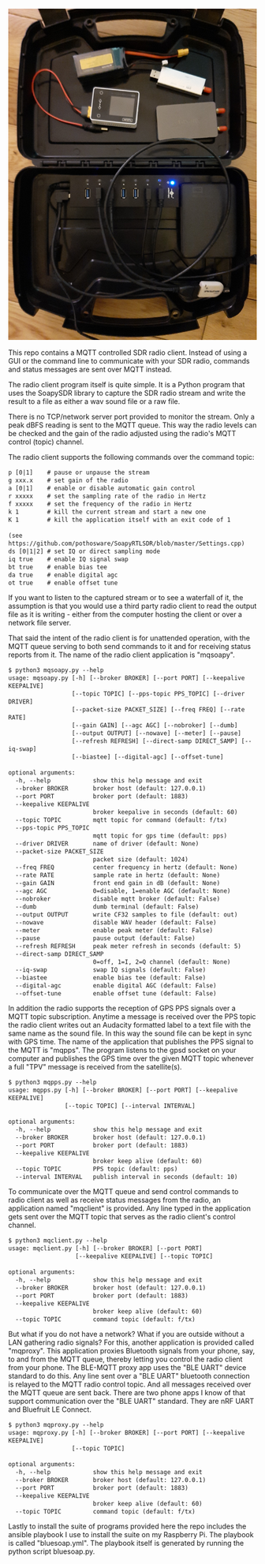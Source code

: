![gobox](gobox.jpg)

This repo contains a MQTT controlled SDR radio client.
Instead of using a GUI or the command line to communicate
with your SDR radio, commands and status messages are sent over MQTT instead.

The radio client program itself is quite simple.  It
is a Python program that uses the SoapySDR library to capture the SDR radio
stream and write the result to a file as either
a wav sound file or a raw file.

There is no TCP/network server port provided to monitor
the stream.  Only a peak dBFS reading is sent to
the MQTT queue.  This way the radio levels can
be checked and the gain of the radio adjusted
using the radio's MQTT control (topic) channel. 

The radio client supports the following commands
over the command topic:

```
p [0|1]    # pause or unpause the stream
g xxx.x    # set gain of the radio
a [0|1]    # enable or disable automatic gain control
r xxxxx    # set the sampling rate of the radio in Hertz
f xxxxx    # set the frequency of the radio in Hertz
k 1        # kill the current stream and start a new one
K 1        # kill the application itself with an exit code of 1

(see https://github.com/pothosware/SoapyRTLSDR/blob/master/Settings.cpp)
ds [0|1|2] # set IQ or direct sampling mode
iq true    # enable IQ signal swap
bt true    # enable bias tee 
da true    # enable digital agc
ot true    # enable offset tune
```

If you want to listen to the captured
stream or to see a waterfall of it, the assumption
is that you would use a third party radio client to
read the output file as it is writing - either from 
the computer hosting the client or over a network 
file server.

That said the intent of the radio client is for unattended
operation, with the MQTT queue serving to both
send commands to it and for receiving status reports from
it.  The name of the radio client application is "mqsoapy".




```
$ python3 mqsoapy.py --help
usage: mqsoapy.py [-h] [--broker BROKER] [--port PORT] [--keepalive KEEPALIVE]
                  [--topic TOPIC] [--pps-topic PPS_TOPIC] [--driver DRIVER]
                  [--packet-size PACKET_SIZE] [--freq FREQ] [--rate RATE]
                  [--gain GAIN] [--agc AGC] [--nobroker] [--dumb]
                  [--output OUTPUT] [--nowave] [--meter] [--pause]
                  [--refresh REFRESH] [--direct-samp DIRECT_SAMP] [--iq-swap]
                  [--biastee] [--digital-agc] [--offset-tune]

optional arguments:
  -h, --help            show this help message and exit
  --broker BROKER       broker host (default: 127.0.0.1)
  --port PORT           broker port (default: 1883)
  --keepalive KEEPALIVE
                        broker keepalive in seconds (default: 60)
  --topic TOPIC         mqtt topic for command (default: f/tx)
  --pps-topic PPS_TOPIC
                        mqtt topic for gps time (default: pps)
  --driver DRIVER       name of driver (default: None)
  --packet-size PACKET_SIZE
                        packet size (default: 1024)
  --freq FREQ           center frequency in hertz (default: None)
  --rate RATE           sample rate in hertz (default: None)
  --gain GAIN           front end gain in dB (default: None)
  --agc AGC             0=disable, 1=enable AGC (default: None)
  --nobroker            disable mqtt broker (default: False)
  --dumb                dumb terminal (default: False)
  --output OUTPUT       write CF32 samples to file (default: out)
  --nowave              disable WAV header (default: False)
  --meter               enable peak meter (default: False)
  --pause               pause output (default: False)
  --refresh REFRESH     peak meter refresh in seconds (default: 5)
  --direct-samp DIRECT_SAMP
                        0=off, 1=I, 2=Q channel (default: None)
  --iq-swap             swap IQ signals (default: False)
  --biastee             enable bias tee (default: False)
  --digital-agc         enable digital AGC (default: False)
  --offset-tune         enable offset tune (default: False)
```


In addition the radio supports the reception of GPS PPS signals
over a MQTT topic subscription.   Anytime a message is received
over the PPS topic the radio client writes out an Audacity formatted
label to a text file with the same name as the sound file.
In this way the sound file can be kept in sync with GPS time.
The name of the application that publishes the PPS signal
to the MQTT is "mqpps".  The program listens to the gpsd socket
on your computer and publishes the GPS time over the given
MQTT topic whenever a full "TPV" message is received from
the satellite(s).


```
$ python3 mqpps.py --help
usage: mqpps.py [-h] [--broker BROKER] [--port PORT] [--keepalive KEEPALIVE]
                [--topic TOPIC] [--interval INTERVAL]

optional arguments:
  -h, --help            show this help message and exit
  --broker BROKER       broker host (default: 127.0.0.1)
  --port PORT           broker port (default: 1883)
  --keepalive KEEPALIVE
                        broker keep alive (default: 60)
  --topic TOPIC         PPS topic (default: pps)
  --interval INTERVAL   publish interval in seconds (default: 10)
```


To communicate over the MQTT queue and send control commands
to radio client as well as receive status messages from the radio,
an application named "mqclient" is provided.  Any
line typed in the application gets sent over the MQTT topic that
serves as the radio client's control channel.


```
$ python3 mqclient.py --help
usage: mqclient.py [-h] [--broker BROKER] [--port PORT]
                   [--keepalive KEEPALIVE] [--topic TOPIC]

optional arguments:
  -h, --help            show this help message and exit
  --broker BROKER       broker host (default: 127.0.0.1)
  --port PORT           broker port (default: 1883)
  --keepalive KEEPALIVE
                        broker keep alive (default: 60)
  --topic TOPIC         command topic (default: f/tx)
```


But what if you do not have a network?  What if you are
outside without a LAN gathering radio signals?  For this, another
application is provided called "mqproxy".  This application proxies
Bluetooth signals from your phone, say, to and from 
the MQTT queue, thereby letting you control the radio client 
from your phone.  The BLE-MQTT proxy app uses the "BLE UART" device standard
to do this.
Any line sent over a "BLE UART" bluetooth connection is relayed to the
MQTT radio control topic.  And all messages received over the 
MQTT queue are sent back.  There are two phone apps I know of
that support communication over the "BLE UART" standard.  They are
nRF UART and Bluefruit LE Connect.


```
$ python3 mqproxy.py --help
usage: mqproxy.py [-h] [--broker BROKER] [--port PORT] [--keepalive KEEPALIVE]
                  [--topic TOPIC]

optional arguments:
  -h, --help            show this help message and exit
  --broker BROKER       broker host (default: 127.0.0.1)
  --port PORT           broker port (default: 1883)
  --keepalive KEEPALIVE
                        broker keep alive (default: 60)
  --topic TOPIC         command topic (default: f/tx)
```


Lastly to install the suite of programs provided here the repo
includes the ansible playbook I use to install the suite on
my Raspberry Pi.  The playbook is called "bluesoap.yml".  The
playbook itself is generated by running the python script bluesoap.py.

